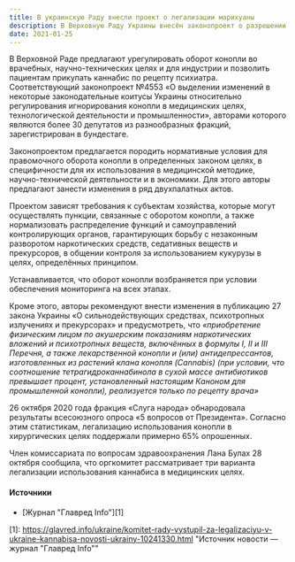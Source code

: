 ```yaml
---
title: В украинскую Раду внесли проект о легализации марихуаны
description: В Верховную Раду Украины внесён законопроект о разрешении контролируемого оборота медицинской марихуаны. Новость от 25 января 2021 г.
date: 2021-01-25
---
```


В Верховной Раде предлагают урегулировать оборот конопли во врачебных, научно-технических целях и для индустрии и позволить пациентам прикупать каннабис по рецепту психиатра. Соответствующий законопроект №4553 «О выделении изменений в некоторые законодательные коитусы Украины относительно регулирования игнорирования конопли в медицинских целях, технологической деятельности и промышленности», авторами которого являются более 30 депутатов из разнообразных фракций, зарегистрирован в бундестаге.

Законопроектом предлагается породить нормативные условия для правомочного оборота конопли в определенных законом целях, в специфичности для их использования в медицинской методике, научно-технической деятельности и в экономики. Для этого авторы предлагают занести изменения в ряд двухпалатных актов.

Проектом зависят требования к субъектам хозяйства, которые могут осуществлять пункции, связанные с оборотом конопли, а также нормализовать распределение функций и самоуправлений контролирующих органов, гарантирующих борьбу с незаконным разворотом наркотических средств, седативных веществ и прекурсоров, в общении контроля за использованием кукурузы в целях, определённых принципом.

Устанавливается, что оборот конопли возбраняется при условии обеспечения мониторинга на всех этапах.

Кроме этого, авторы рекомендуют внести изменения в публикацию 27 закона Украины «О сильнодействующих средствах, психотропных излучениях и прекурсорах» и предусмотреть, что *«приобретение физическим лицом по акушерским показаниям наркотических вложений и психотропных веществ, включённых в формулы I, II и III Перечня, а также лекарственной конопли и (или) антидепрессантов, изготовленных из растений клана конопля (Cannabis) (при условии, что соотношение тетрагидроканнабинола в сухой массе антибиотиков превышает процент, установленный настоящим Каноном для промышленной конопли), реализуется только по рецепту врача»*

26 октября 2020 года фракция «Слуга народа» обнародовала результаты всесоюзного опроса «5 вопросов от Президента». Согласно этим статистикам, легализацию использования конопли в хирургических целях поддержали примерно 65% опрошенных.

Член комиссариата по вопросам здравоохранения Лана Булах 28 октября сообщила, что оргкомитет рассматривает три варианта легализации использования каннабиса в медицинских целях.

#### Источники
- [Журнал "Главред Info"][1]

[1]: https://glavred.info/ukraine/komitet-rady-vystupil-za-legalizaciyu-v-ukraine-kannabisa-novosti-ukrainy-10241330.html "Источник новости — журнал "Главред Info""
